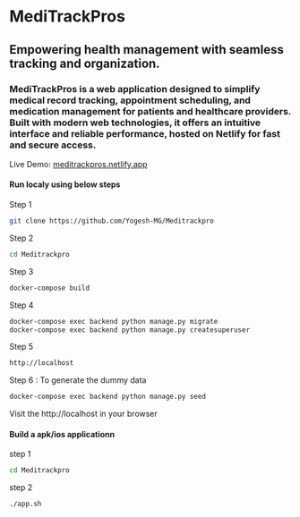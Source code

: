<h1>MediTrackPros</h1> 
<h2>Empowering health management with seamless tracking and organization.</h2>
<h3>MediTrackPros is a web application designed to simplify medical record tracking, appointment scheduling, and medication management for patients and healthcare providers. Built with modern web technologies, it offers an intuitive interface and reliable performance, hosted on Netlify for fast and secure access.</h3>
Live Demo: <a href="https://meditrackpros.netlify.app">meditrackpros.netlify.app</a>

#### Run localy using below steps

Step 1
```bash
git clone https://github.com/Yogesh-MG/Meditrackpro
```
Step 2
```bash
cd Meditrackpro
```
Step 3
```bash
docker-compose build
```
Step 4
```bash
docker-compose exec backend python manage.py migrate
docker-compose exec backend python manage.py createsuperuser
```
Step 5
```bash
http://localhost
```
Step 6 : To generate the dummy data
```bash
docker-compose exec backend python manage.py seed
```

<p>Visit the http://localhost in your browser</p>

#### Build a apk/ios applicationn
step 1
```bash
cd Meditrackpro
```
step 2
```bash
./app.sh
```